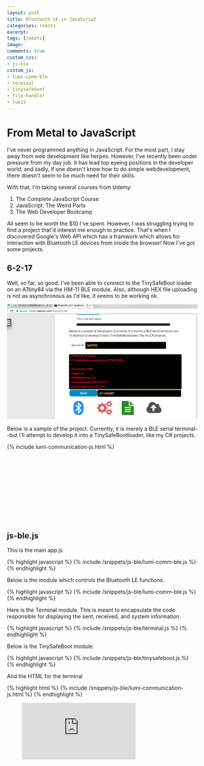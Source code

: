 ```yaml
---
layout: post
title: Bluetooth LE in JavaScript
categories: robots
excerpt:
tags: [robots]
image:
comments: true
custom_css: 
- js-ble
custom_js: 
- lumi-comm-ble
- terminal
- tinysafeboot
- file-handler
- lumi5
---
```


# From Metal to JavaScript

I've never programmed anything in JavaScript.  For the most part, I stay away from web development like herpes.  However, I've recently been under pressure from my day job.  It has lead top eyeing positions in the developer world, and sadly, if one doesn't know how to do simple webdevelopment, there doesn't seem to be much need for their skills.

With that, I'm taking several courses from Udemy:

1. The Complete JavaScript Course
2. JavaScript: The Weird Parts
3. The Web Developer Bootcamp

All seem to be worth the $10 I've spent.  However, I was struggling trying to find a project that'd interest me enough to practice.  That's when I discovered Google's Web API which has a framwork which allows for interaction with Bluetooth LE devices from inside the browser!  Now I've got some projects.  

## 6-2-17
Well, so far, so good.  I've been able to connect to the TinySafeBoot loader on an ATtiny84 via the HM-11 BLE module.  Also, although HEX file uploading is not as asynchronous as I'd like, it seems to be working ok.

![](/../../../images/Lumi5_wip1.png)


Below is a sample of the project.  Currently, it is merely a BLE serial terminal--but I'll attempt to develop it into a TinySafeBootloader, like my C# projects.

{% include lumi-communication-js.html %}

<br>
<br>
<br>
<br>
<br>
<br>
<br>
<br>
<br>
<br>


## js-ble.js ## 

This is the main app.js

{% highlight javascript %}
    {% include /snippets/js-ble/lumi-comm-ble.js %}
{% endhighlight %}


Below is the module which controls the Bluetooth LE functions.

{% highlight javascript %}
    {% include /snippets/js-ble/lumi-comm-ble.js %}
{% endhighlight %}


Here is the Terminal module.  This is meant to encapsulate the code responsible for displaying the sent, received, and system information.

{% highlight javascript %}
    {% include /snippets/js-ble/terminal.js %}
{% endhighlight %}

Below is the TinySafeBoot module:

{% highlight javascript %}
    {% include /snippets/js-ble/tinysafeboot.js %}
{% endhighlight %}


And the HTML for the terminal

{% highlight html %}
    {% include /snippets/js-ble/lumi-communication-js.html %}
{% endhighlight %}





<figure><embed src="https://wakatime.com/share/@ladvien/a5ebcfd0-1f7f-400c-8c14-2e50a4ed2e90.svg"></embed></figure>
